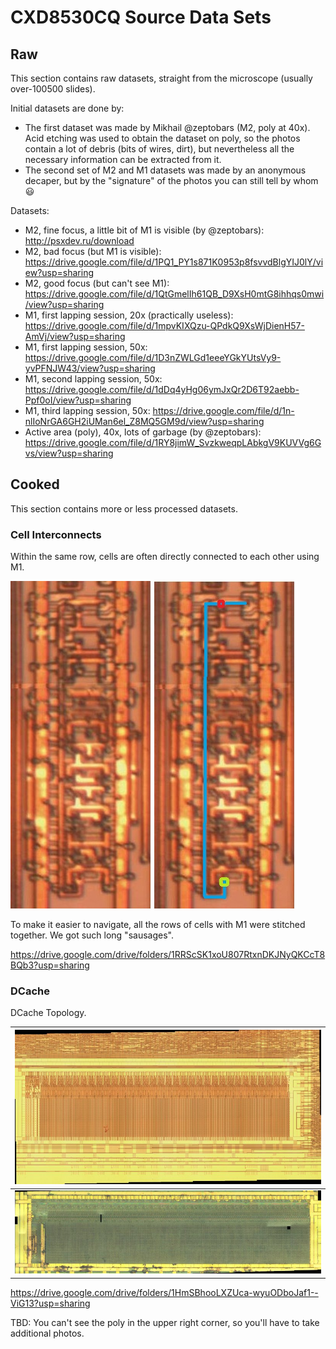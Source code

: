 # CXD8530CQ Source Data Sets

## Raw

This section contains raw datasets, straight from the microscope (usually over-100500 slides).

Initial datasets are done by:
- The first dataset was made by Mikhail @zeptobars (M2, poly at 40x). Acid etching was used to obtain the dataset on poly, so the photos contain a lot of debris (bits of wires, dirt), but nevertheless all the necessary information can be extracted from it.
- The second set of M2 and M1 datasets was made by an anonymous decaper, but by the "signature" of the photos you can still tell by whom :smiley:

Datasets:

- M2, fine focus, a little bit of M1 is visible (by @zeptobars): http://psxdev.ru/download
- M2, bad focus (but M1 is visible): https://drive.google.com/file/d/1PQ1_PY1s871K0953p8fsvvdBlgYIJ0lY/view?usp=sharing
- M2, good focus (but can't see M1): https://drive.google.com/file/d/1QtGmelIh61QB_D9XsH0mtG8ihhqs0mwi/view?usp=sharing
- M1, first lapping session, 20x (practically useless): https://drive.google.com/file/d/1mpvKIXQzu-QPdkQ9XsWjDienH57-AmVj/view?usp=sharing
- M1, first lapping session, 50x: https://drive.google.com/file/d/1D3nZWLGd1eeeYGkYUtsVy9-yvPFNJW43/view?usp=sharing
- M1, second lapping session, 50x: https://drive.google.com/file/d/1dDq4yHg06ymJxQr2D6T92aebb-Ppf0oI/view?usp=sharing
- M1, third lapping session, 50x: https://drive.google.com/file/d/1n-nlIoNrGA6GH2iUMan6el_Z8MQ5GM9d/view?usp=sharing
- Active area (poly), 40x, lots of garbage (by @zeptobars): https://drive.google.com/file/d/1RY8jimW_SvzkweqpLAbkgV9KUVVg6Gvs/view?usp=sharing

## Cooked

This section contains more or less processed datasets.

### Cell Interconnects

Within the same row, cells are often directly connected to each other using M1.

![row_m1.jpg](/imgstore/cells/row_m1.jpg)

To make it easier to navigate, all the rows of cells with M1 were stitched together. We got such long "sausages".

https://drive.google.com/drive/folders/1RRScSK1xoU807RtxnDKJNyQKCcT8BQb3?usp=sharing

### DCache

DCache Topology.

|![DCache_m2_Fused_small.jpg](/imgstore/custom/DCache_m2_Fused_small.jpg)|
|---|
|![DCache_poly_Fused_small.jpg](/imgstore/custom/DCache_poly_Fused_small.jpg)|

https://drive.google.com/drive/folders/1HmSBhooLXZUca-wyuODboJaf1--ViG13?usp=sharing

TBD: You can't see the poly in the upper right corner, so you'll have to take additional photos.
